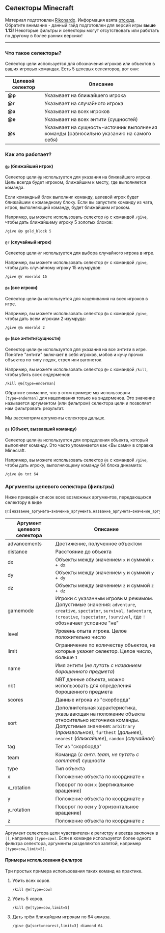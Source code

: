 
## Селекторы Minecraft
Материал подготовлен [Rikonardo](https://www.youtube.com/channel/UCAfPECGsDFaYJP8lXGv5opA "Rikonardo"). Информация взята [отсюда](https://www.digminecraft.com/getting_started/target_selectors.php).<br/>
Обратите внимание - данный гайд подготовлен для версий игры **выше 1.13**! Некоторые фильтры и селекторы могут отсутствовать или работать по другому в более ранних версиях!

------------

### Что такое селекторы?
Селектор цели используется для обозначения игроков или объектов в ваших игровых командах. Есть 5 целевых селекторов, вот они:

| Целевой селектор | Описание |
| ------------ | ------------ |
| **@p** | Указывает на ближайшего игрока |
| **@r** | Указывает на случайного игрока |
| **@a** | Указывает на всех игроков |
| **@e** | Указывает на всех энтити (сущностей) |
| **@s** | Указывает на сущность-источник выполнения команды (равносильно указанию на самого себя) |
### Как это работает?
#### `@p` (ближайший игрок)
Селектор цели `@p` используется для указания на ближайшего игрока. Цель всегда будет игроком, ближайшим к месту, где выполняется команда.

Если командный блок выполнил команду, целевой игрок будет ближайшим к командному блоку. Если вы запустите команду из чата,
игрок, выполняющий команду, будет ближайшим игроком.

Например, вы можете использовать селектор `@p` с командой `/give`, чтобы дать ближайшему игроку 5 золотых блоков:
```
/give @p gold_block 5
```
#### `@r` (случайный игрок)
Селектор цели `@r` используется для выбора случайного игрока в игре.

Например, вы можете использовать селектор `@r` с командой `/give`, чтобы дать случайному игроку 15 изумрудов:
```
/give @r emerald 15
```
#### `@a` (все игроки)
Селектор цели `@a` используется для нацеливания на всех игроков в игре.

Например, вы можете использовать селектор `@a` с командой `/give`, чтобы дать всем игрокам 2 изумруда:
```
/give @a emerald 2
```
#### `@e` (все энтити/сущности)
Селектор цели `@e` используется для указания на все энтити в игре. Понятие "энтити" включает в себя игроков, мобов и кучу прочих объектов по типу лодок, стрел или вагонеток.

Например, вы можете использовать селектор `@e` с командой `/kill`, чтобы убить всех эндерменов:
```
/kill @e[type=enderman]
```
Обратите внимание, что в этом примере мы использовали `[type=enderman]` для нацеливания только на эндерменов. Это значение называется аргументом (или фильтром) селектора цели и позволяет нам фильтровать результат.

Мы рассмотрим аргументы селектора дальше.
#### `@s` (Объект, вызвавший команду)
Селектор цели `@s` используется для определения объекта, который выполняет команду. Это часто упоминается как «Вы сами» в справке Minecraft.

Например, вы можете использовать селектор `@s` с командой `/give`, чтобы дать игроку, выполняющему команду 64 блока динамита:
```
/give @s tnt 64
```
### Аргументы целевого селектора (фильтры)
Ниже приведён список всех возможных аргументов, передающихся селектору в виде
```
@⬚[название_аргумета=значение_аргумента,название_аргумета=значение_аргумента,...]
```
| Аргумент целевого селектора | Описание |
|--|--|
| advancements | Достижение, полученное объектом |
| distance | Расстояние до объекта |
| dx | Объекты между значением `x` и суммой `x + dx` |
| dy | Объекты между значением `y` и суммой `y + dy` |
| dz | Объекты между значением `z` и суммой `z + dz` |
| gamemode | Игроки с указанным игровым режимом. <br/> Допустимые значения: `adventure`, `creative`, `spectator`, `survival`, `!adventure`, `!creative`, `!spectator`, `!survival`, где `!` обозначает условное "не" |
| level | Уровень опыта игрока. Целое положительно число |
| limit | Ограничение по количеству объектов, на которые укажет селектор. Целое число, больше `1` |
| name | Имя энтити (*не путать с названием борошенного предмета*) |
| nbt | NBT данные объекта, можно использовать для определения борошенного предмета |
| scores | Данные игрока из "скорборда" |
| sort | Дополнительная характеристика, указывающая на положение объекта относительно источника команды. <br/> Допустимые значения: `arbitrary` (*произвольное*), `furthest` (*дальнее*), `nearest` (*ближайшее*), `random` (*случайное*) |
| tag | Тег из "скорборда" |
| team | Команда (*с англ. team, не путать с command*) сущности |
| type | Тип объекта |
| x | Положение объекта по координате `x` |
| x_rotation | Поворот по оси `x` (вертикальное вращение) |
| y | Положение объекта по координате `y` |
| y_rotation | Поворот по оси `y` (горизонтальное вращение) |
| z | Положение объекта по координате `z` |

Аргумент селектора цели чувствителен к регистру и всегда заключен в `[]`, например `[type=cow]`. 
Если в команде используется более одного фильтра селектора, аргументы разделяются запятой, например `[type=cow,limit=5]`.
#### Примеры использования фильтров
Три простых примера использования таких команд на практике.
1. Убить всех коров.
	```
	/kill @e[type=cow]
	```
2. Убить 5 коров.
	```
	/kill @e[type=cow,limit=5]
	```
3. Дать трём ближайшим игрокам по 64 алмаза.
	```
	/give @a[sort=nearest,limit=3] diamond 64
	```
